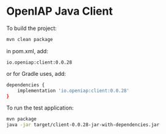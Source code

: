 # OpenIAP Java Client

To build the project:
```bash
mvn clean package
```

in pom.xml, add:
```
io.openiap:client:0.0.28
```

or for Gradle uses, add:
```bash
dependencies {
    implementation 'io.openiap:client:0.0.28'
}
```

To run the test application:
```bash
mvn package
java -jar target/client-0.0.28-jar-with-dependencies.jar
```

